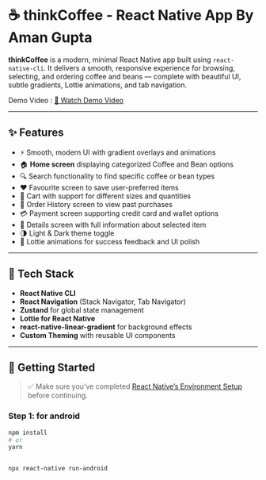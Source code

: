 # ☕ thinkCoffee - React Native App By Aman Gupta

**thinkCoffee** is a modern, minimal React Native app built using `react-native-cli`. It delivers a smooth, responsive experience for browsing, selecting, and ordering coffee and beans — complete with beautiful UI, subtle gradients, Lottie animations, and tab navigation.


Demo Video : 
[🎥 Watch Demo Video](https://github.com/amanguptak/thinkCoffee/releases/download/demo-video/thinkdemo.mp4)



---

## ✨ Features

- ⚡ Smooth, modern UI with gradient overlays and animations
- 🏠 **Home screen** displaying categorized Coffee and Bean options
- 🔍 Search functionality to find specific coffee or bean types
- ❤️ Favourite screen to save user-preferred items
- 🛒 Cart with support for different sizes and quantities
- 🧾 Order History screen to view past purchases
- 💳 Payment screen supporting credit card and wallet options
- 📄 Details screen with full information about selected item
- 🌗 Light & Dark theme toggle
- 🎉 Lottie animations for success feedback and UI polish

---

## 🔧 Tech Stack

- **React Native CLI**
- **React Navigation** (Stack Navigator, Tab Navigator)
- **Zustand** for global state management
- **Lottie for  React Native**
- **react-native-linear-gradient** for background effects
- **Custom Theming** with reusable UI components

---

## 🚀 Getting Started

> ✅ Make sure you’ve completed [React Native’s Environment Setup](https://reactnative.dev/docs/environment-setup) before continuing.


### Step 1: for android

```bash
npm install
# or
yarn


npx react-native run-android
